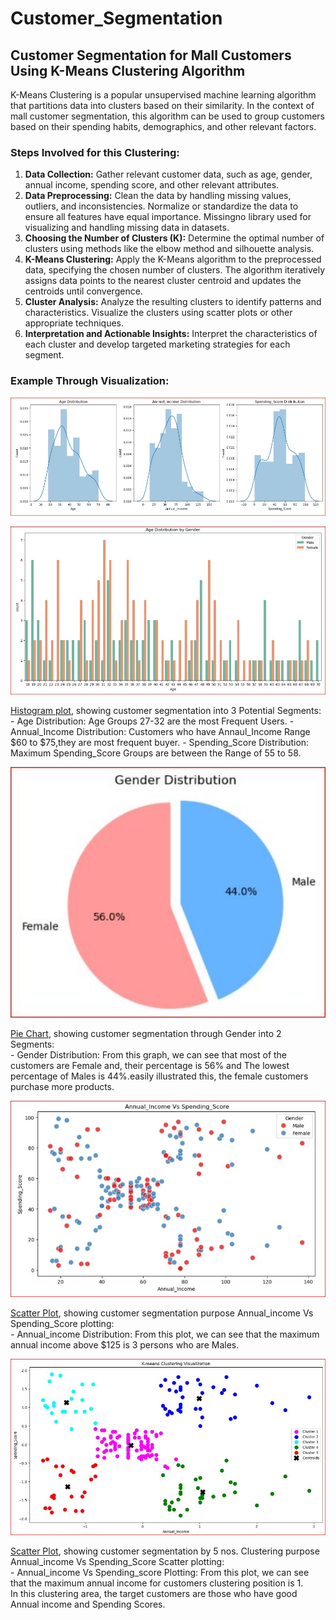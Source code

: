 # Customer_Segmentation
## Customer Segmentation for Mall Customers Using K-Means Clustering Algorithm
K-Means Clustering is a popular unsupervised machine learning algorithm that partitions data into clusters based on their similarity. In the context of mall customer segmentation, this algorithm can be used to group customers based on their spending habits, demographics, and other relevant factors.
### Steps Involved for this Clustering:
1.	**Data Collection:** Gather relevant customer data, such as age, gender, annual income, spending score, and other relevant attributes.
2.	**Data Preprocessing:** Clean the data by handling missing values, outliers, and inconsistencies. Normalize or standardize the data to ensure all features have equal importance. Missingno library used for visualizing and handling missing data in datasets.    
3.	**Choosing the Number of Clusters (K):** Determine the optimal number of clusters using methods like the elbow method and silhouette analysis.
4.	**K-Means Clustering:** Apply the K-Means algorithm to the preprocessed data, specifying the chosen number of clusters. The algorithm iteratively assigns data points to the nearest cluster centroid and updates the centroids until convergence.   
5.	**Cluster Analysis:** Analyze the resulting clusters to identify patterns and characteristics. Visualize the clusters using scatter plots or other appropriate techniques.
6.	**Interpretation and Actionable Insights:** Interpret the characteristics of each cluster and develop targeted marketing strategies for each segment.
### Example Through Visualization:
![Image-1](https://github.com/jahangirmayed1990/Customer_Segmentation/blob/main/Image-1.JPG)
<p align="center">
  <img src="https://github.com/jahangirmayed1990/Customer_Segmentation/blob/main/Image-3.JPG" alt="Histogram with Hue" width="600"/>
</p>
<a href="https://github.com/jahangirmayed1990/Customer_Segmentation/blob/main/Image-1.JPG">Histogram plot</a>, showing customer segmentation into 3 Potential Segments:<br>
-      Age Distribution: Age Groups 27-32 are the most Frequent Users.
-      Annual_Income Distribution: Customers who have Annaul_Income Range $60 to $75,they are most frequent buyer.
-      Spending_Score Distribution: Maximum Spending_Score Groups are between the Range of 55 to 58.

<p align="center">
  <img src="https://github.com/jahangirmayed1990/Customer_Segmentation/blob/main/Image-2.JPG" alt="Pie Chart" width="600"/>
</p>
<a href="https://github.com/jahangirmayed1990/Customer_Segmentation/blob/main/Image-2.JPG">Pie Chart</a>, showing customer segmentation through Gender into 2 Segments:<br>
-            Gender Distribution: From this graph, we can see that most of the customers are Female and, their percentage is 56% and The lowest percentage of Males is 44%.easily     
             illustrated this, the female customers purchase more products.

<p align="center">
  <img src="https://github.com/jahangirmayed1990/Customer_Segmentation/blob/main/Image-4.JPG" alt="Scatter Plot" width="600"/>
</p>
<a href="https://github.com/jahangirmayed1990/Customer_Segmentation/blob/main/Image-4.JPG">Scatter Plot</a>, showing customer segmentation purpose Annual_income Vs Spending_Score plotting:<br>
-            Annual_income Distribution: From this plot, we can see that the maximum annual income above $125 is 3 persons who are Males.

<p align="center">
  <img src="https://github.com/jahangirmayed1990/Customer_Segmentation/blob/main/Image-6.JPG" alt="Scatter Plot" width="600"/>
</p>
<a href="https://github.com/jahangirmayed1990/Customer_Segmentation/blob/main/Image-6.JPG">Scatter Plot</a>, showing customer segmentation by 5 nos. Clustering purpose Annual_income Vs Spending_Score Scatter plotting:<br>
-            Annual_income Vs Spending_score Plotting: From this plot, we can see that the maximum annual income for customers clustering position is 1.<br>
            In this clustering area, the target customers are those who have good Annual income and Spending Scores.

